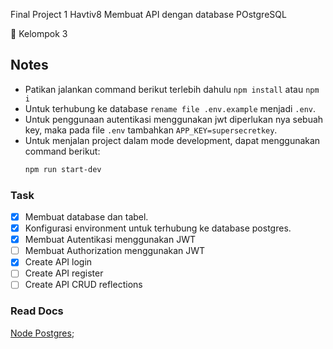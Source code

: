 Final Project 1 Havtiv8
Membuat API dengan database POstgreSQL

🌱 Kelompok 3

## Notes

- Patikan jalankan command berikut terlebih dahulu `npm install` atau `npm i`
- Untuk terhubung ke database `rename file .env.example` menjadi `.env`.
- Untuk penggunaan autentikasi menggunakan jwt diperlukan nya sebuah key, maka pada file `.env` tambahkan `APP_KEY=supersecretkey`.
- Untuk menjalan project dalam mode development, dapat menggunakan command berikut:
  ```sh
  npm run start-dev
  ```

### Task
- [x] Membuat database dan tabel.
- [x] Konfigurasi environment untuk terhubung ke database postgres.
- [x] Membuat Autentikasi menggunakan JWT
- [ ] Membuat Authorization menggunakan JWT
- [x] Create API login
- [ ] Create API register
- [ ] Create API CRUD reflections

### Read Docs

[Node Postgres](https://node-postgres.com/features/connecting);
